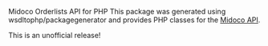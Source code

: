 Midoco Orderlists API for PHP
This package was generated using wsdltophp/packagegenerator and provides PHP classes for the [Midoco API](https://midoffice.midoco.net/ws/wsdl/OrderlistsService.wsdl).

This is an unofficial release!
